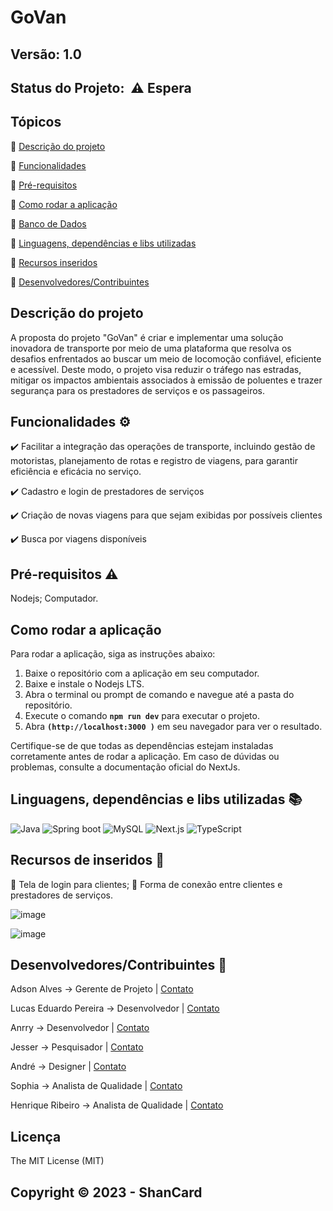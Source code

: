# GoVan

## Versão: 1.0

## Status do Projeto:  ⚠️ Espera

## Tópicos

🔹 [Descrição do projeto](/README.md#descrição-do-projeto)

🔹 [Funcionalidades](/README.md#funcionalidades%EF%B8%8F)

🔹 [Pré-requisitos](/README.md#pré-requisitos%EF%B8%8F)

🔹 [Como rodar a aplicação](/README.md#como-rodar-a-aplicação)

🔹 [Banco de Dados](/README.md#banco-de-dados%EF%B8%8F)

🔹 [Linguagens, dependências e libs utilizadas](/README.md#linguagens-dependências-e-libs-utilizadas)

🔹 [Recursos inseridos](/README.md#recursos-de-inseridos)

🔹 [Desenvolvedores/Contribuintes](/README.md#desenvolvedorescontribuintes-)

## Descrição do projeto

A proposta do projeto "GoVan" é criar e implementar uma solução inovadora de transporte por meio de uma plataforma que resolva os desafios enfrentados ao buscar um meio de locomoção confiável, eficiente e acessível. Deste modo, o projeto visa reduzir o tráfego nas estradas, mitigar os impactos ambientais associados à emissão de poluentes e trazer segurança para os prestadores de serviços e os passageiros.


## Funcionalidades ⚙️

✔️ Facilitar a integração das operações de transporte, incluindo gestão de motoristas, planejamento de rotas e registro de viagens, para garantir eficiência e eficácia no serviço.

✔️ Cadastro e login de prestadores de serviços

✔️ Criação de novas viagens para que sejam exibidas por possíveis clientes

✔️ Busca por viagens disponíveis

## Pré-requisitos ⚠️

Nodejs; Computador.

## Como rodar a aplicação

Para rodar a aplicação, siga as instruções abaixo:

1. Baixe o repositório com a aplicação em seu computador.
2. Baixe e instale o Nodejs LTS.
3. Abra o terminal ou prompt de comando e navegue até a pasta do repositório.
4. Execute o comando **`npm run dev`** para executar o projeto.
5. Abra **`(http://localhost:3000 )`** em seu navegador para ver o resultado.

Certifique-se de que todas as dependências estejam instaladas corretamente antes de rodar a aplicação. Em caso de dúvidas ou problemas, consulte a documentação oficial do NextJs.

## Linguagens, dependências e libs utilizadas 📚

![Java](https://img.shields.io/badge/Java-ED8B00?style=for-the-badge&logo=openjdk&logoColor=white)
![Spring boot](https://img.shields.io/badge/SpringBoot-6DB33F?style=flat-square&logo=Spring&logoColor=white)
![MySQL](https://shields.io/badge/MySQL-lightgrey?logo=mysql&style=plastic&logoColor=white&labelColor=blue)
![Next.js](https://img.shields.io/badge/next.js-000000?style=for-the-badge&logo=nextdotjs&logoColor=white)
![TypeScript](https://shields.io/badge/TypeScript-3178C6?logo=TypeScript&logoColor=FFF&style=flat-square)



## Recursos de inseridos 🧰

📝 Tela de login para clientes;
📝 Forma de conexão entre clientes e prestadores de serviços.

![image](https://user-images.githubusercontent.com/108158140/230984549-1a79be18-f9a1-4595-a79f-c92f38289e1b.png)

![image](https://user-images.githubusercontent.com/108158140/230984676-98e7b494-bc53-434a-95ea-a102b38a09b3.png)

## Desenvolvedores/Contribuintes 🤝

Adson Alves → Gerente de Projeto | [Contato](mailto:adson.alves@facens.br)

Lucas Eduardo Pereira → Desenvolvedor | [Contato](mailto:lucaseduardodev@outlook.com) 

Anrry → Desenvolvedor | [Contato](mailto:anrry.petrin@gmail.com)

Jesser → Pesquisador | [Contato](mailto:cjeser99@gmail.com)

André → Designer | [Contato](mailto:andrefranceschini@outlook.com.br)

Sophia → Analista de Qualidade | [Contato](mailto://)

Henrique Ribeiro → Analista de Qualidade | [Contato](mailto:henriqueribeiroborgesbusiness@gmail.com) 



## Licença

The MIT License (MIT)

## Copyright ©️ 2023 - ShanCard

